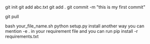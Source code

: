 git init
git add abc.txt
git add .
git commit -m "this is my first commit"

git pull

bash your_file_name.sh
python setup.py install
another way you can mention -e . in your requirement file and you can run
pip install -r requirements.txt